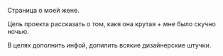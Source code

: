 Страница о моей жене.

Цель проекта рассказать о том, какя она крутая + мне было скучно ночью.

В целях дополнить инфой, допилить всякие дизайнерские штучки.
